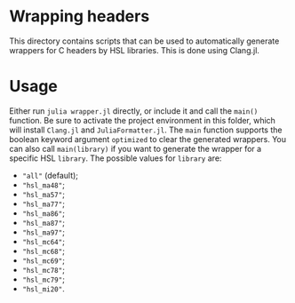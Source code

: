# Wrapping headers

This directory contains scripts that can be used to automatically generate wrappers for C headers by HSL libraries.
This is done using Clang.jl.

# Usage

Either run `julia wrapper.jl` directly, or include it and call the `main()` function.
Be sure to activate the project environment in this folder, which will install `Clang.jl` and `JuliaFormatter.jl`.
The `main` function supports the boolean keyword argument `optimized` to clear the generated wrappers.
You can also call `main(library)` if you want to generate the wrapper for a specific HSL `library`.
The possible values for `library` are:
- `"all"` (default);
- `"hsl_ma48"`;
- `"hsl_ma57"`;
- `"hsl_ma77"`;
- `"hsl_ma86"`;
- `"hsl_ma87"`;
- `"hsl_ma97"`;
- `"hsl_mc64"`;
- `"hsl_mc68"`;
- `"hsl_mc69"`;
- `"hsl_mc78"`;
- `"hsl_mc79"`;
- `"hsl_mi20"`.
